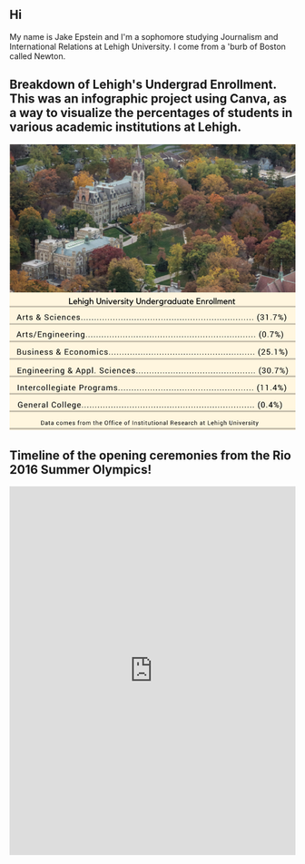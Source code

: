 ## Hi
My name is Jake Epstein and I'm a sophomore studying Journalism and International Relations at Lehigh University. I come from a 'burb of Boston called Newton. 

## Breakdown of Lehigh's Undergrad Enrollment. This was an infographic project using Canva, as a way to visualize the percentages of students in various academic institutions at Lehigh. 

![Enrollment](https://github.com/jakepstein/jakepstein.github.io/blob/master/brunch.png?raw=true) 

## Timeline of the opening ceremonies from the Rio 2016 Summer Olympics!

<iframe src='https://cdn.knightlab.com/libs/timeline3/latest/embed/index.html?source=1bE10xjBVVFmetzYVT9A2uREf0qANjXAGf54T5UKrCSk&font=Default&lang=en&initial_zoom=2&height=650' width='100%' height='650' webkitallowfullscreen mozallowfullscreen allowfullscreen frameborder='0'></iframe>
